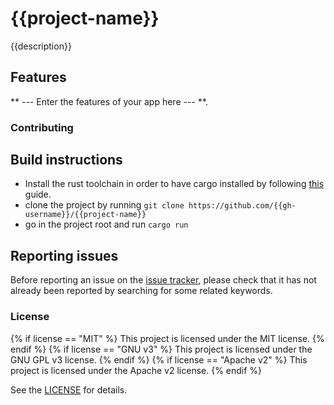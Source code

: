 # {{project-name}}
{{description}}

## Features
** --- Enter the features of your app here --- **.

### Contributing

## Build instructions

* Install the rust toolchain in order to have cargo installed by following
  [this](https://www.rust-lang.org/tools/install) guide.
* clone the project by running `git clone https://github.com/{{gh-username}}/{{project-name}}`
* go in the project root and run `cargo run`

## Reporting issues

Before reporting an issue on the
[issue tracker](https://github.com/{{gh-username}}/{{project-name}}/issues),
please check that it has not already been reported by searching for some related
keywords.

### License
{% if license == "MIT" %}
This project is licensed under the MIT license.
{% endif %}
{% if license == "GNU v3" %}
This project is licensed under the GNU GPL v3 license.
{% endif %}
{% if license == "Apache v2" %}
This project is licensed under the Apache v2 license.
{% endif %}

See the [LICENSE](LICENSE) for details.